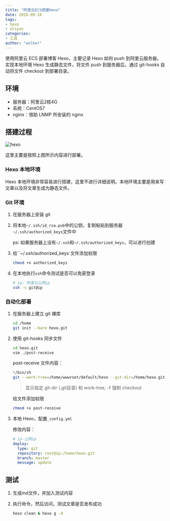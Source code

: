 ```yaml
---
title: "阿里云ECS搭建Hexo"
date: 2018-09-10
tags: 
- hexo
- aliyun
categories: 
- 工具
author: "walker"
---
```


使用阿里云 ECS 部署博客 Hexo，主要记录 Hexo 如何 push 到阿里云服务器，实现本地环境 Hexo 生成静态文件，将文件 push 到服务器后，通过 git-hooks 自动将文件 checkout 到部署目录。

## 环境

- 服务器：阿里云2核4G
- 系统：CentOS7
- nginx：借助 LNMP 所安装的 nginx

<!--more-->

## 搭建过程

![hexo](https://walker911-1256994604.cos.ap-shanghai.myqcloud.com/blog%2Fhexo.png)

这里主要是按照上图所示内容进行部署。

### Hexo 本地环境

Hexo 本地环境非常容易进行搭建，这里不进行详细说明。本地环境主要是用来写文章以及将文章生成为静态文件。

### Git 环境

1. 在服务器上安装 git

2. 将本地`~/.ssh/id_rsa.pub`中的公钥，复制粘贴到服务器`~/.ssh/authorized_keys`文件中

   ps: 如果服务器上没有`~/.ssh`和`~/.ssh/authorized_keys`，可以进行创建

3. 给``~/.ssh/authorized_keys`文件添加权限

   ```bash
   chmod +x authorized_keys
   ```

4. 在本地执行`ssh`命令测试是否可以免密登录

   ```bash
   # ip: 阿里云公网ip
   ssh -v git@ip
   ```

### 自动化部署

1. 在服务器上建立 git 裸库

   ```bash
   cd /home
   git init --bare hexo.git
   ```

2. 使用 git-hooks 同步文件

   ```bash
   cd hexo.git
   vim ./post-receive
   ```

   post-receive 文件内容：

   ```bash
   !/bin/sh
   git --work-tree=/home/wwwroot/default/hexo --git-dir=/home/hexo.git checkout -f
   ```

   > 显示指定 git-dir (.git目录) 和 work-tree, -f 强制 checkout

   给文件添加权限

   ```bash
   chmod +x post-receive
   ```

3. 本地 Hexo，配置`_config.yml`

   修改内容：

   ```yaml
   # ip-公网ip
   deploy:
     type: git
     repository: root@ip:/home/hexo.git
     branch: master
     message: update
   ```

## 测试

1. 生成md文件，并加入测试内容

2. 执行命令，然后访问，测试文章是否发布成功

   ```bash
   hexo clean & hexo g -d
   ```


